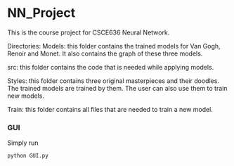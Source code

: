 # NN_Project
This is the course project for CSCE636 Neural Network.

Directories:
Models: this folder contains the trained models for Van Gogh, Renoir and Monet. It also contains the graph of these three models.

src: this folder contains the code that is needed while applying models.

Styles: this folder contains three original masterpieces and their doodles. The trained models are trained by them. The user can also use them to train new models.

Train: this folder contains all files that are needed to train a new model. 

### GUI
Simply run
```
python GUI.py
```

